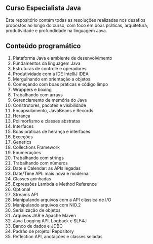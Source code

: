 Curso Especialista Java
----------------------------------------------------------------------------------------------------------------------------------------------------------------------------------------
Este repositório contém todas as resoluções realizadas nos desafios propostos ao longo do curso, com foco em boas práticas, arquitetura, produtividade e profundidade na linguagem Java.

Conteúdo programático
----------------------------------------------------------------------------------------------------------------------------------------------------------------------------------------
1. Plataforma Java e ambiente de desenvolvimento
2. Fundamentos da linguagem Java
3. Estruturas de controle e operadores
4. Produtividade com a IDE IntelliJ IDEA
5. Mergulhando em orientação a objetos
6. Começando com boas práticas e código limpo
7. Wrappers e boxing
8. Trabalhando com arrays
9. Gerenciamento de memória do Java
10. Construtores, pacotes e visibilidade
11. Encapsulamento, JavaBeans e Records
12. Herança
13. Polimorfismo e classes abstratas
14. Interfaces
15. Boas práticas de herança e interfaces
16. Exceções
17. Generics
18. Collections Framework
19. Enumerações
20. Trabalhando com strings
21. Trabalhando com números
22. Date e Calendar: as APIs legadas
23. Date/Time API: mais nova e moderna
24. Classes aninhadas
25. Expressões Lambda e Method Reference
26. Optional
27. Streams API
28. Manipulando arquivos com a API clássica de I/O
29. Manipulando arquivos com NIO.2
30. Serialização de objetos
31. Arquivos JAR e Apache Maven
32. Java Logging API, Logback e SLF4J
33. Banco de dados e JDBC
34. Padrão de projeto: Repository
35. Reflection API, anotações e classes seladas
